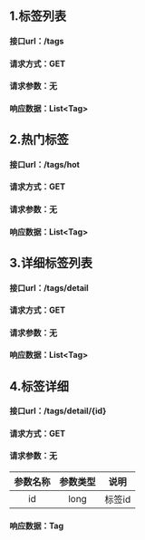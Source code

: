 ## 1.标签列表
#### 接口url：/tags
#### 请求方式：GET
#### 请求参数：无
#### 响应数据：List\<Tag>


## 2.热门标签
#### 接口url：/tags/hot
#### 请求方式：GET
#### 请求参数：无
#### 响应数据：List\<Tag>


## 3.详细标签列表
#### 接口url：/tags/detail
#### 请求方式：GET
#### 请求参数：无
#### 响应数据：List\<Tag>

## 4.标签详细
#### 接口url：/tags/detail/{id}
#### 请求方式：GET
#### 请求参数：无
| 参数名称 | 参数类型 |  说明  |
|:----:|:----:|:----:|
|  id  | long | 标签id |
#### 响应数据：Tag